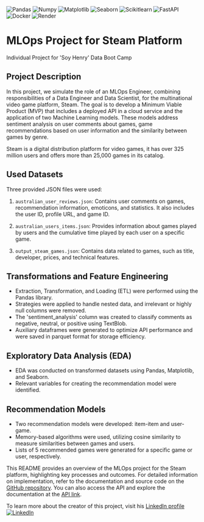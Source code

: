 ![Pandas](https://img.shields.io/badge/-Pandas-333333?style=flat&logo=pandas)
![Numpy](https://img.shields.io/badge/-Numpy-333333?style=flat&logo=numpy)
![Matplotlib](https://img.shields.io/badge/-Matplotlib-333333?style=flat&logo=matplotlib)
![Seaborn](https://img.shields.io/badge/-Seaborn-333333?style=flat&logo=seaborn)
![Scikitlearn](https://img.shields.io/badge/-Scikitlearn-333333?style=flat&logo=scikitlearn)
![FastAPI](https://img.shields.io/badge/-FastAPI-333333?style=flat&logo=fastapi)
![Docker](https://img.shields.io/badge/-Docker-333333?style=flat&logo=docker)
![Render](https://img.shields.io/badge/-Render-333333?style=flat&logo=render)

# MLOps Project for Steam Platform

Individual Project for 'Soy Henry' Data Boot Camp

## Project Description

In this project, we simulate the role of an MLOps Engineer, combining responsibilities of a Data Engineer and Data Scientist, for the multinational video game platform, Steam. The goal is to develop a Minimum Viable Product (MVP) that includes a deployed API in a cloud service and the application of two Machine Learning models. These models address sentiment analysis on user comments about games, game recommendations based on user information and the similarity between games by genre.

Steam is a digital distribution platform for video games, it has over 325 million users and offers more than 25,000 games in its catalog.

## Used Datasets

Three provided JSON files were used:

1. `australian_user_reviews.json`: Contains user comments on games, recommendation information, emoticons, and statistics. It also includes the user ID, profile URL, and game ID.

2. `australian_users_items.json`: Provides information about games played by users and the cumulative time played by each user on a specific game.

3. `output_steam_games.json`: Contains data related to games, such as title, developer, prices, and technical features.

## Transformations and Feature Engineering

- Extraction, Transformation, and Loading (ETL) were performed using the Pandas library.
- Strategies were applied to handle nested data, and irrelevant or highly null columns were removed.
- The 'sentiment_analysis' column was created to classify comments as negative, neutral, or positive using TextBlob.
- Auxiliary dataframes were generated to optimize API performance and were saved in parquet format for storage efficiency.

## Exploratory Data Analysis (EDA)

- EDA was conducted on transformed datasets using Pandas, Matplotlib, and Seaborn.
- Relevant variables for creating the recommendation model were identified.

## Recommendation Models

- Two recommendation models were developed: item-item and user-game.
- Memory-based algorithms were used, utilizing cosine similarity to measure similarities between games and users.
- Lists of 5 recommended games were generated for a specific game or user, respectively.

This README provides an overview of the MLOps project for the Steam platform, highlighting key processes and outcomes. For detailed information on implementation, refer to the documentation and source code on the [GitHub repository](https://github.com/leocortes85/PI_MLOps_Steam). You can also access the API and explore the documentation at the [API link](https://mlops-steam-leo.onrender.com/).

To learn more about the creator of this project, visit his [LinkedIn profile](https://www.linkedin.com/in/leonardo-cort%C3%A9s-zambrano-13522295/) [![LinkedIn](https://img.shields.io/badge/LinkedIn-blue?style=flat-square&logo=linkedin)](https://www.linkedin.com/in/leonardo-cort%C3%A9s-zambrano-13522295/)

